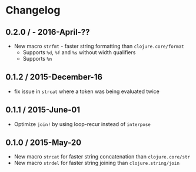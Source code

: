 # Changelog

## 0.2.0 / - 2016-April-??

- New macro `strfmt` - faster string formatting than `clojure.core/format`
  - Supports `%d`, `%f` and `%s` without width qualifiers
  - Supports `%n`


## 0.1.2 / 2015-December-16

- fix issue in `strcat` where a token was being evaluated twice


## 0.1.1 / 2015-June-01

- Optimize `join!` by using loop-recur instead of `interpose`


## 0.1.0 / 2015-May-20

- New macro `strcat` for faster string concatenation than `clojure.core/str`
- New macro `strdel` for faster string joining than `clojure.string/join`


